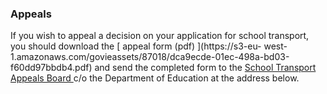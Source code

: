 ###  Appeals

If you wish to appeal a decision on your application for school transport, you
should download the [ appeal form (pdf) ](https://s3-eu-
west-1.amazonaws.com/govieassets/87018/dca9ecde-01ec-498a-bd03-f60dd97bbdb4.pdf)
and send the completed form to the [ School Transport Appeals Board
](https://www.schooltransportappeals.ie/) c/o the Department of Education at
the address below.
